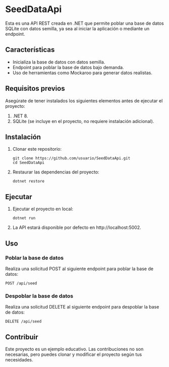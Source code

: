 # SeedDataApi

Esta es una API REST creada en .NET que permite poblar una base de datos SQLite con datos semilla, ya sea al iniciar la aplicación o mediante un endpoint.

## Características

- Inicializa la base de datos con datos semilla.
- Endpoint para poblar la base de datos bajo demanda.
- Uso de herramientas como Mockaroo para generar datos realistas.

## Requisitos previos

Asegúrate de tener instalados los siguientes elementos antes de ejecutar el proyecto:

1. .NET 8.
2. SQLite (se incluye en el proyecto, no requiere instalación adicional).

## Instalación

1. Clonar este repositorio:

   ```
   git clone https://github.com/usuario/SeedDataApi.git
   cd SeedDataApi
   ```

2. Restaurar las dependencias del proyecto:

   ```
   dotnet restore
   ```

## Ejecutar

1. Ejecutar el proyecto en local:

   ```
   dotnet run
   ```

2. La API estará disponible por defecto en http://localhost:5002.

## Uso

### Poblar la base de datos

Realiza una solicitud POST al siguiente endpoint para poblar la base de datos:

```
POST /api/seed
```

### Despoblar la base de datos

Realiza una solicitud DELETE al siguiente endpoint para despoblar la base de datos:

```
DELETE /api/seed
```

## Contribuir

Este proyecto es un ejemplo educativo. Las contribuciones no son necesarias, pero puedes clonar y modificar el proyecto según tus necesidades.
